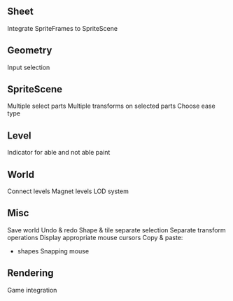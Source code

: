 






## Sheet
Integrate SpriteFrames to SpriteScene

## Geometry
Input selection 

## SpriteScene
Multiple select parts
Multiple transforms on selected parts
Choose ease type

## Level
Indicator for able and not able paint


## World
Connect levels 
Magnet levels
LOD system


## Misc
Save world
Undo & redo
Shape & tile separate selection
Separate transform operations
Display appropriate mouse cursors
Copy & paste: 
- shapes
Snapping mouse


## Rendering 
Game integration

